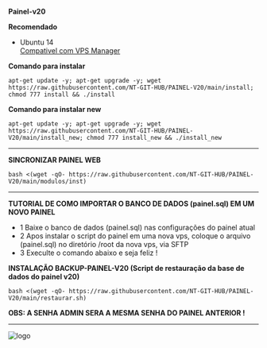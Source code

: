 ﻿__Painel-v20__

__Recomendado__
- Ubuntu 14<br><a href="https://github.com/NT-GIT-HUB/VPS-MANAGER-1.0" target="_blank">
  Compativel com VPS Manager
</a>


__Comando para instalar__

```apt-get update -y; apt-get upgrade -y; wget https://raw.githubusercontent.com/NT-GIT-HUB/PAINEL-V20/main/install; chmod 777 install && ./install```

__Comando para instalar new__

```apt-get update -y; apt-get upgrade -y; wget https://raw.githubusercontent.com/NT-GIT-HUB/PAINEL-V20/main/install_new; chmod 777 install_new && ./install_new```

-------------------------------------------------------------------------------
__SINCRONIZAR PAINEL WEB__

```bash <(wget -qO- https://raw.githubusercontent.com/NT-GIT-HUB/PAINEL-V20/main/modulos/inst)```

-------------------------------------------------------------------------------
__TUTORIAL DE COMO IMPORTAR O BANCO DE DADOS (painel.sql)  EM UM NOVO PAINEL__

* 1 Baixe o banco de dados (painel.sql) nas configurações do painel atual
* 2 Apos instalar o script do painel em uma nova vps, coloque o arquivo (painel.sql) no diretório /root da nova vps, via SFTP
* 3 Execulte o comando abaixo e seja feliz !

__INSTALAÇÃO BACKUP-PAINEL-V20 (Script de restauração da base de dados do painel v20)__

```bash <(wget -qO- https://raw.githubusercontent.com/NT-GIT-HUB/PAINEL-V20/main/restaurar.sh)```

__OBS: A SENHA ADMIN SERA A MESMA SENHA DO PAINEL ANTERIOR !__

-------------------------------------------------------------------------------
![logo](https://github.com/NT-GIT-HUB/PAINEL-V20/blob/main/home.png)
